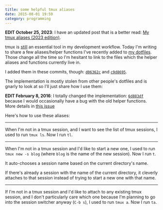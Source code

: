 ```yaml
---
title: some helpful tmux aliases
date: 2015-08-01 19:59
category: programming
---
```


**EDIT October 25, 2023**: I have an updated post that is a better read: [My tmux aliases (2023 edition)](/2023/my-tmux-aliases).

tmux is [still][0] an essential tool in my development workflow. Today I'm
writing to share a few aliases/helper functions I've recently added to [my
dotfiles][1]. Those change all the time so I'm hesitant to link to the files
which the helper aliases and functions currently live in.

[0]: /2015/terminal-multiplexing/
[1]: https://github.com/maxjacobson/dotfiles

I added them in these commits, though: [`d06362c`][2] and [`c9d8695`][3].

[2]: https://github.com/maxjacobson/dotfiles/commit/4f6169f012030a831b579047e5f15ff17ec06716
[3]: https://github.com/maxjacobson/dotfiles/commit/c9d869555b7e8c14319ecf71fd5e8e5befc6e1b8

The implementation is mostly stolen from other people's dotfiles and is gnarly
to look at so I'll just share how I use them:

**EDIT February 8, 2016**: I totally changed the implementation: [`6d883df`][7]
because I would occasionally have a bug with the old helper functions. More
details in [this issue][8]

[7]: https://github.com/maxjacobson/dotfiles/commit/6d883df5989cedec149be1365a18b2ca1b76a958
[8]: https://github.com/tmux/tmux/issues/298#issuecomment-181614369

Here's how to use these aliases:

* * *

When I'm not in a tmux session, and I want to see the list of tmux sessions, I
used to run `tmux ls`. Now I run `tl`.

* * *

When I'm not in a tmux session and I'd like to start a new one, I used to run
`tmux new -s blog` (where `blog` is the name of the new session). Now I run `t`.

It auto-chooses a session name based on the current directory's name.

If there's already a session with the name of the current directory, it cleverly
attaches to that session instead of trying to start a new one with that name.

* * *

If I'm not in a tmux session and I'd like to attach to any existing tmux
session, and I don't particularly care which one because I'm planning to go into
the session switcher anyway (`C-b s`), I used to run `tmux a`. Now I run `ta`.
